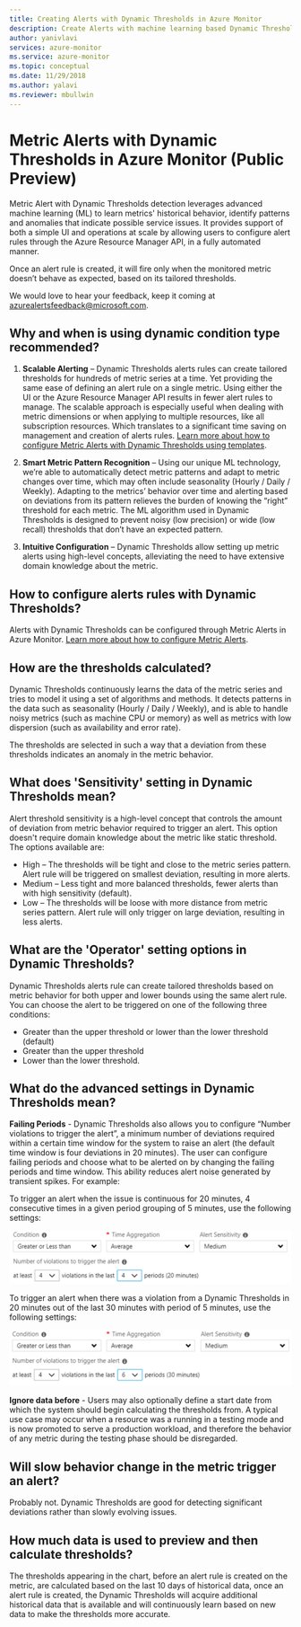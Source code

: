 ```yaml
---
title: Creating Alerts with Dynamic Thresholds in Azure Monitor
description: Create Alerts with machine learning based Dynamic Thresholds
author: yanivlavi
services: azure-monitor
ms.service: azure-monitor
ms.topic: conceptual
ms.date: 11/29/2018
ms.author: yalavi
ms.reviewer: mbullwin
---
```


# Metric Alerts with Dynamic Thresholds in Azure Monitor (Public Preview)

Metric Alert with Dynamic Thresholds detection leverages advanced machine learning (ML) to learn metrics' historical behavior, identify patterns and anomalies that indicate possible service issues. It provides support of both a simple UI and operations at scale by allowing users to configure alert rules through the Azure Resource Manager API, in a fully automated manner.

Once an alert rule is created, it will fire only when the monitored metric doesn’t behave as expected, based on its tailored thresholds.

We would love to hear your feedback, keep it coming at azurealertsfeedback@microsoft.com.

## Why and when is using dynamic condition type recommended?

1. **Scalable Alerting** – Dynamic Thresholds alerts rules can create tailored thresholds for hundreds of metric series at a time. Yet providing the same ease of defining an alert rule on a single metric. Using either the UI or the Azure Resource Manager API results in fewer alert rules to manage. The scalable approach is especially useful when dealing with metric dimensions or when applying to multiple resources, like all subscription resources. Which translates to a significant time saving on management and creation of alerts rules. [Learn more about how to configure Metric Alerts with Dynamic Thresholds using templates](alerts-metric-create-templates.md).

1. **Smart Metric Pattern Recognition** – Using our unique ML technology, we’re able to automatically detect metric patterns and adapt to metric changes over time, which may often include seasonality (Hourly / Daily / Weekly). Adapting to the metrics’ behavior over time and alerting based on deviations from its pattern relieves the burden of knowing the “right” threshold for each metric. The ML algorithm used in Dynamic Thresholds is designed to prevent noisy (low precision) or wide (low recall) thresholds that don’t have an expected pattern.

1. **Intuitive Configuration** – Dynamic Thresholds allow setting up metric alerts using high-level concepts, alleviating the need to have extensive domain knowledge about the metric.

## How to configure alerts rules with Dynamic Thresholds?

Alerts with Dynamic Thresholds can be configured through Metric Alerts in Azure Monitor. [Learn more about how to configure Metric Alerts](alerts-metric.md).

## How are the thresholds calculated?

Dynamic Thresholds continuously learns the data of the metric series and tries to model it using a set of algorithms and methods. It detects patterns in the data such as seasonality (Hourly / Daily / Weekly), and is able to handle noisy metrics (such as machine CPU or memory) as well as metrics with low dispersion (such as availability and error rate).

The thresholds are selected in such a way that a deviation from these thresholds indicates an anomaly in the metric behavior.

## What does 'Sensitivity' setting in Dynamic Thresholds mean?

Alert threshold sensitivity is a high-level concept that controls the amount of deviation from metric behavior required to trigger an alert.
This option doesn't require domain knowledge about the metric like static threshold. The options available are:

- High – The thresholds will be tight and close to the metric series pattern. Alert rule will be triggered on smallest deviation, resulting in more alerts.
- Medium – Less tight and more balanced thresholds, fewer alerts than with high sensitivity (default).
- Low – The thresholds will be loose with more distance from metric series pattern. Alert rule will only trigger on large deviation, resulting in less alerts.

## What are the 'Operator' setting options in Dynamic Thresholds?

Dynamic Thresholds alerts rule can create tailored thresholds based on metric behavior for both upper and lower bounds using the same alert rule.
You can choose the alert to be triggered on one of the following three conditions:

- Greater than the upper threshold or lower than the lower threshold (default)
- Greater than the upper threshold
- Lower than the lower threshold.

## What do the advanced settings in Dynamic Thresholds mean?

**Failing Periods** - Dynamic Thresholds also allows you to configure “Number violations to trigger the alert”, a minimum number of deviations required within a certain time window for the system to raise an alert (the default time window is four deviations in 20 minutes). The user can configure failing periods and choose what to be alerted on by changing the failing periods and time window. This ability reduces alert noise generated by transient spikes. For example:

To trigger an alert when the issue is continuous for 20 minutes, 4 consecutive times in a given period grouping of 5 minutes, use the following settings:

![Failing periods settings for continuous issue for 20 minutes, 4 consecutive times in a given period grouping of 5 minutes](media/alerts-dynamic-thresholds/0008.png)

To trigger an alert when there was a violation from a Dynamic Thresholds in 20 minutes out of the last 30 minutes with period of 5 minutes, use the following settings:

![Failing periods settings for issue for 20 minutes out of the last 30 minutes with period grouping of 5 minutes](media/alerts-dynamic-thresholds/0009.png)

**Ignore data before** - Users may also optionally define a start date from which the system should begin calculating the thresholds from. A typical use case may occur when a resource was a running in a testing mode and is now promoted to serve a production workload, and therefore the behavior of any metric during the testing phase should be disregarded.

## Will slow behavior change in the metric trigger an alert?

Probably not. Dynamic Thresholds are good for detecting significant deviations rather than slowly evolving issues.

## How much data is used to preview and then calculate thresholds?

The thresholds appearing in the chart, before an alert rule is created on the metric, are calculated based on the last 10 days of historical data, once an alert rule is created, the Dynamic Thresholds will acquire additional historical data that is available and will continuously learn based on new data to make the thresholds more accurate.
